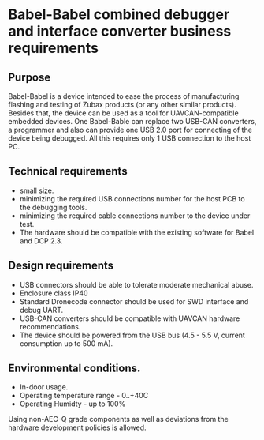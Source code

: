 # Babel-Babel combined debugger and interface converter business requirements

## Purpose

Babel-Babel is a device intended to ease the process of manufacturing flashing and testing of Zubax products (or any other similar products).
Besides that, the device can be used as a tool for UAVCAN-compatible embedded devices.
One Babel-Bable can replace two USB-CAN converters, a programmer and also can provide one USB 2.0 port for connecting of the device being debugged.
All this requires only 1 USB connection to the host PC.

## Technical requirements


* small size.
* minimizing the required USB connections number for the host PCB to the debugging tools.
* minimizing the required cable connections number to the device under test.
* The hardware should be compatible with the existing software for Babel and DCP 2.3. 

## Design requirements

* USB connectors should be able to tolerate moderate mechanical abuse. 
* Enclosure class IP40
* Standard Dronecode connector should be used for SWD interface and debug UART.
* USB-CAN converters should be compatible with UAVCAN hardware recommendations.
* The device should be powered from the USB bus (4.5 - 5.5 V, current consumption up to 500 mA).

## Environmental conditions.

* In-door usage.
* Operating temperature range - 0..+40C
* Operating Humidty - up to 100% 

Using non-AEC-Q grade components as well as deviations from the hardware development policies is allowed.
